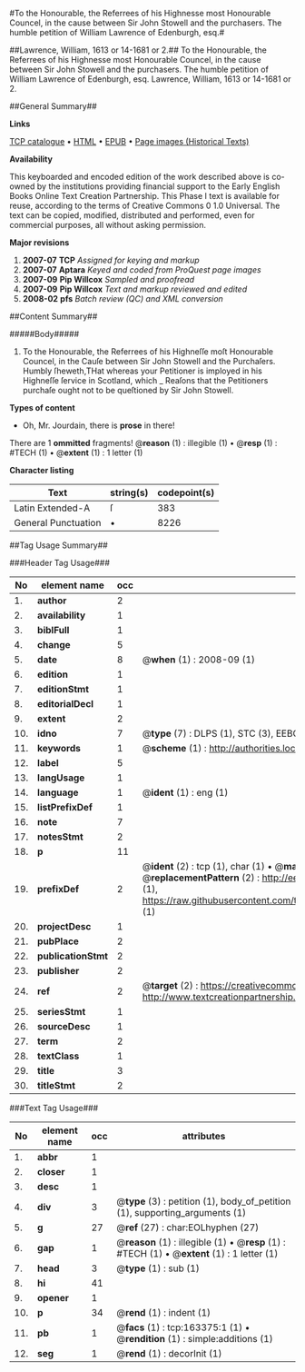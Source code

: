 #To the Honourable, the Referrees of his Highnesse most Honourable Councel, in the cause between Sir John Stowell and the purchasers. The humble petition of William Lawrence of Edenburgh, esq.#

##Lawrence, William, 1613 or 14-1681 or 2.##
To the Honourable, the Referrees of his Highnesse most Honourable Councel, in the cause between Sir John Stowell and the purchasers. The humble petition of William Lawrence of Edenburgh, esq.
Lawrence, William, 1613 or 14-1681 or 2.

##General Summary##

**Links**

[TCP catalogue](http://www.ota.ox.ac.uk/tcp/)  • 
[HTML](http://tei.it.ox.ac.uk/tcp/Texts-HTML/free/A88/A88820.html)  • 
[EPUB](http://tei.it.ox.ac.uk/tcp/Texts-EPUB/free/A88/A88820.epub) • 
[Page images (Historical Texts)](https://data.historicaltexts.jisc.ac.uk/view?pubId=eebo-99870971e&pageId=eebo-99870971e-163375-1)

**Availability**

This keyboarded and encoded edition of the
	       work described above is co-owned by the institutions
	       providing financial support to the Early English Books
	       Online Text Creation Partnership. This Phase I text is
	       available for reuse, according to the terms of Creative
	       Commons 0 1.0 Universal. The text can be copied,
	       modified, distributed and performed, even for
	       commercial purposes, all without asking permission.

**Major revisions**

1. __2007-07__ __TCP__ *Assigned for keying and markup*
1. __2007-07__ __Aptara__ *Keyed and coded from ProQuest page images*
1. __2007-09__ __Pip Willcox__ *Sampled and proofread*
1. __2007-09__ __Pip Willcox__ *Text and markup reviewed and edited*
1. __2008-02__ __pfs__ *Batch review (QC) and XML conversion*

##Content Summary##

#####Body#####

1. To the Honourable, the Referrees of his Highneſſe moſt Honourable Councel, in the Cauſe between Sir John
Stowell and the Purchaſers.
Humbly ſheweth,THat whereas your Petitioner is imployed in his Highneſſe ſervice in Scotland,
which 
    _ Reaſons that the Petitioners purchaſe ought not to be queſtioned by Sir John Stowell.

**Types of content**

  * Oh, Mr. Jourdain, there is **prose** in there!

There are 1 **ommitted** fragments! 
 @__reason__ (1) : illegible (1)  •  @__resp__ (1) : #TECH (1)  •  @__extent__ (1) : 1 letter (1)

**Character listing**


|Text|string(s)|codepoint(s)|
|---|---|---|
|Latin Extended-A|ſ|383|
|General Punctuation|•|8226|

##Tag Usage Summary##

###Header Tag Usage###

|No|element name|occ|attributes|
|---|---|---|---|
|1.|__author__|2||
|2.|__availability__|1||
|3.|__biblFull__|1||
|4.|__change__|5||
|5.|__date__|8| @__when__ (1) : 2008-09 (1)|
|6.|__edition__|1||
|7.|__editionStmt__|1||
|8.|__editorialDecl__|1||
|9.|__extent__|2||
|10.|__idno__|7| @__type__ (7) : DLPS (1), STC (3), EEBO-CITATION (1), PROQUEST (1), VID (1)|
|11.|__keywords__|1| @__scheme__ (1) : http://authorities.loc.gov/ (1)|
|12.|__label__|5||
|13.|__langUsage__|1||
|14.|__language__|1| @__ident__ (1) : eng (1)|
|15.|__listPrefixDef__|1||
|16.|__note__|7||
|17.|__notesStmt__|2||
|18.|__p__|11||
|19.|__prefixDef__|2| @__ident__ (2) : tcp (1), char (1)  •  @__matchPattern__ (2) : ([0-9\-]+):([0-9IVX]+) (1), (.+) (1)  •  @__replacementPattern__ (2) : http://eebo.chadwyck.com/downloadtiff?vid=$1&page=$2 (1), https://raw.githubusercontent.com/textcreationpartnership/Texts/master/tcpchars.xml#$1 (1)|
|20.|__projectDesc__|1||
|21.|__pubPlace__|2||
|22.|__publicationStmt__|2||
|23.|__publisher__|2||
|24.|__ref__|2| @__target__ (2) : https://creativecommons.org/publicdomain/zero/1.0/ (1), http://www.textcreationpartnership.org/docs/. (1)|
|25.|__seriesStmt__|1||
|26.|__sourceDesc__|1||
|27.|__term__|2||
|28.|__textClass__|1||
|29.|__title__|3||
|30.|__titleStmt__|2||


###Text Tag Usage###

|No|element name|occ|attributes|
|---|---|---|---|
|1.|__abbr__|1||
|2.|__closer__|1||
|3.|__desc__|1||
|4.|__div__|3| @__type__ (3) : petition (1), body_of_petition (1), supporting_arguments (1)|
|5.|__g__|27| @__ref__ (27) : char:EOLhyphen (27)|
|6.|__gap__|1| @__reason__ (1) : illegible (1)  •  @__resp__ (1) : #TECH (1)  •  @__extent__ (1) : 1 letter (1)|
|7.|__head__|3| @__type__ (1) : sub (1)|
|8.|__hi__|41||
|9.|__opener__|1||
|10.|__p__|34| @__rend__ (1) : indent (1)|
|11.|__pb__|1| @__facs__ (1) : tcp:163375:1 (1)  •  @__rendition__ (1) : simple:additions (1)|
|12.|__seg__|1| @__rend__ (1) : decorInit (1)|
